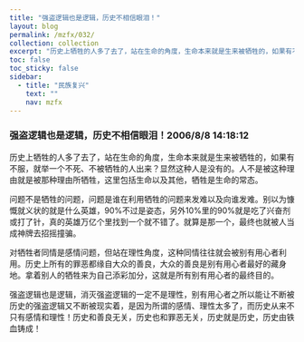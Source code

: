 ```yaml
---
title: "强盗逻辑也是逻辑，历史不相信眼泪！"
layout: blog
permalink: /mzfx/032/
collection: collection
excerpt: "历史上牺牲的人多了去了，站在生命的角度，生命本来就是生来被牺牲的，如果有不服，就举一个不死、不被牺牲的人出来？显然这种人是没有的。人不是被这种理由就是被那种理由所牺牲，这里包括生命以及其他，牺牲是生命的常态。"
toc: false
toc_sticky: false
sidebar:
  - title: "民族复兴"
    text: ""
    nav: mzfx
---
```


### 强盗逻辑也是逻辑，历史不相信眼泪！2006/8/8 14:18:12 

历史上牺牲的人多了去了，站在生命的角度，生命本来就是生来被牺牲的，如果有不服，就举一个不死、不被牺牲的人出来？显然这种人是没有的。人不是被这种理由就是被那种理由所牺牲，这里包括生命以及其他，牺牲是生命的常态。

问题不是牺牲的问题，问题是谁在利用牺牲的问题来发难以及向谁发难。别以为慷慨就义状的就是什么英雄，90%不过是姿态，另外10%里的90%就是吃了兴奋剂或打了针，真的英雄万亿个里找到一个就不错了。就算是那一个，最终也就被人当成神牌去招摇撞骗。

对牺牲者同情是感情问题，但站在理性角度，这种同情往往就会被别有用心者利用。历史上所有的罪恶都缘自大众的善良，大众的善良是别有用心者最好的藏身地。拿着别人的牺牲来为自己添彩加分，这就是所有别有用心者的最终目的。

强盗逻辑也是逻辑，消灭强盗逻辑的一定不是理性，别有用心者之所以能让不断被历史的强盗逻辑又不断被现实着，是因为所谓的感情、理性太多了，而历史从来不只有感情和理性！历史和善良无关，历史也和罪恶无关，历史就是历史，历史由铁血铸成！